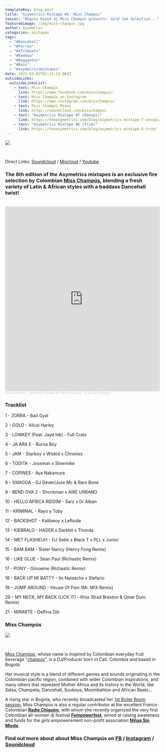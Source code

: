 ```yaml
---
templateKey: blog-post
title: "Asymetrics Mixtape #8: Miss Champús"
teaser: "Bogota based dj Miss Champús presents: Gold Jam Selection..."
featuredimage: /img/miss-chanpus.jpg
author: Asymetric
categories: mixtapes
tags:
  - "#Dancehall"
  - "#Perreo"
  - "#Afrobeats"
  - "#Dembow"
  - "#Reggaeton"
  - "#Bass"
  - "#asymetricsmixtapes"
date: 2021-01-02T02:22:13.063Z
outsideLinks:
  outsideLinksList:
    - text: Miss Champús
      link: https://www.facebook.com/misschampus/
    - text: Miss Champús on Instagram
      link: https://www.instagram.com/misschampus/
    - text: Miss Champús Mixes
      link: https://soundcloud.com/misschampus
    - text: "Asymetrics Mixtape #7 (Oonops)"
      link: https://theasymetrics.com/blog/asymetrics-mixtape-7-oonops/
    - text: "Asymetrics Mixtape #6 (Trim)"
      link: https://theasymetrics.com/blog/asymetrics-mixtape-6-trim/
---
```

![](/img/mis-champu¦üs_paloquemao_2_gambasutra_003.jpg)

<br>

Direct Links: [Soundcloud](https://soundcloud.com/the-asymetrics/asymetrics-mixtape-8-miss-champus-gold-jam-selection) / [Mixcloud](https://www.mixcloud.com/The_Asymetrics/asymetrics-mixtape-8/) / [Youtube](https://www.youtube.com/watch?v=FIl8aVcmCRo)

### The 8th edition of the Asymetrics mixtapes is an exclusive fire selection by Colombian [Miss Champús](https://www.facebook.com/misschampus/), blending a fresh variety of Latin & African styles with a baddass Dancehall twist!

<br>

<iframe width="100%" height="600" scrolling="no" frameborder="no" allow="autoplay" src="https://w.soundcloud.com/player/?url=https%3A//api.soundcloud.com/tracks/957186565&color=%23ff5500&auto_play=false&hide_related=false&show_comments=true&show_user=true&show_reposts=false&show_teaser=true&visual=true"></iframe><div style="font-size: 10px; color: #cccccc;line-break: anywhere;word-break: normal;overflow: hidden;white-space: nowrap;text-overflow: ellipsis; font-family: Interstate,Lucida Grande,Lucida Sans Unicode,Lucida Sans,Garuda,Verdana,Tahoma,sans-serif;font-weight: 100;"><a href="https://soundcloud.com/the-asymetrics" title="The Asymetrics" target="_blank" style="color: #cccccc; text-decoration: none;">The Asymetrics</a> · <a href="https://soundcloud.com/the-asymetrics/asymetrics-mixtape-8-miss-champus-gold-jam-selection" title="Asymetrics Mixtape #8: Miss Champús - Gold Jam Selection" target="_blank" style="color: #cccccc; text-decoration: none;">Asymetrics Mixtape #8: Miss Champús - Gold Jam Selection</a></div>

### Tracklist

1 - ZORRA - Bad Gyal

2 - GOLD - Alicai Harley

3 - LOWKEY (Feat. Jayd Ink) - Full Crate

4 - JA ARA E - Burna Boy

5 - JAM - Starboy x Wizkid x Chronixx

6 - TODITA - Jossman x Slowmike

7 - COPINES - Aya Nakamura

8 - SWAGGA - DJ Dever/Jose Mc & Raro Bone

9 - BEND OVA 2 - Shockman x AIRE URBANO

10 - HELLO AFRICA RIDDIM - Sarz x Dr Alban

11 - KRIMINAL - Rayo y Toby

12 - BACKSHOT - Kalibwoy x Leftside

13 - KIEBRALO - HADER x Darkbit x Thonda

14 - MET FLASHEUH - DJ Sebb x Black T x PLL x Junior

15 - BAM BAM - Sister Nancy (Henry Fong Remix)

16 - LIKE GLUE - Sean Paul (Richastic Remix)

17 - PONY - Ginuwine (Richastic Remix)

18 - BACK UP MI BATTY - Its Natascha x Stefario

19 - JUMP AROUND - House Of Pain (Mr. M!X Remix)

20 - MY NECK, MY BACK (LICK IT) - Khia (Brad Braxton & Omar Duro Remix)

21 - MIRARTE - Delfina Dib

### Miss Champús

![](/img/mis-champu¦üs_paloquemao_4_gambasutra_001.jpg)

<br>

[Miss Champús](https://www.instagram.com/misschampus/), whose name is inspired by Colombian everyday fruit beverage "[chanpús](https://es.wikipedia.org/wiki/Champ%C3%BAs)",  is a DJ/Producer born in Cali, Colombia and based in Bogotá.  

Her musical style is a blend of different genres and sounds originating in the Colombian pacific region, combined with wider Colombian inspirations, and many others that represent Mother Africa and its history in the World, like Salsa, Champeta, Dancehall, Soukous, Moombahton and African Beats...

A rising star in Bogota, who recently broadcasted her [1st Boiler Room session](https://www.youtube.com/watch?app=desktop&feature=youtu.be&v=MXoQNCJNMwY), Miss Champús is also a regular contributor at the excellent Franco-Colombian **[Radio Chiguiro](https://www.radiochiguiro.com/)**, with whom she recently organized the very first Colombian all-women dj festival **[Fempowerfest](https://youtube.com/playlist?list=PLzAMnDzyVRbiylvr3HfZwocDfSTgZP0-1)**, aimed at raising awareness and funds for the girls empowerement non-profit association **[Niñas Sin Miedo](https://ninassinmiedo.org/)**.

### Find out more about about Miss Champús on [FB](https://www.facebook.com/misschampus/) / [Instagram](https://www.instagram.com/misschampus/) / [Soundcloud](https://soundcloud.com/misschampus)